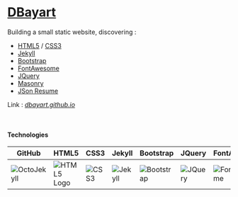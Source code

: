 # [DBayart](https://dbayart.github.io?utm_source=readme)


Building a small static website, discovering :
* [HTML5](http://www.w3schools.com/html/html5_intro.asp) / [CSS3](http://www.w3schools.com/css/css3_intro.asp)
* [Jekyll](https://jekyllrb.com/)
* [Bootstrap](http://getbootstrap.com/)
* [FontAwesome](https://fortawesome.github.io/Font-Awesome/)
* [JQuery](https://jquery.com/)
* [Masonry](http://masonry.desandro.com/)
* [JSon Resume](https://jsonresume.org/)

Link : *[dbayart.github.io](https://dbayart.github.io?utm_source=readme)*

<br />

<style type="text/css" scoped>table { max-width:100%; }</style>
#### Technologies
GitHub|HTML5|CSS3|Jekyll|Bootstrap|JQuery|FontAwesome|JSon
---|---|---|---|---|---|---|---
![OctoJekyll](http://jekyllrb.com/img/octojekyll.png "OctoJekyll Logo")|![HTML5 Logo](http://ohdoylerules.com/content/images/html5.svg "HTML5 Logo")|![CSS3](http://ohdoylerules.com/content/images/css3.svg "CSS3 Logo")|![Jekyll](https://raw.githubusercontent.com/jekyll/brand/master/jekyll-logo-black-red-transparent.png "Jekyll Logo")|![Bootstrap](http://livecode.com/wp-content/uploads/2014/03/bootstrap_logo-298x300.png "Bootstrap Logo")|![JQuery](https://upload.wikimedia.org/wikipedia/en/9/9e/JQuery_logo.svg "JQuery")|![FontAwesome](http://megan-steele.com/fontawesome/logo.png "FontAwesome Logo")|![JSon](http://sahinerbay.com/wordpress/wp-content/uploads/2016/03/JSON.png "JSon Logo")


